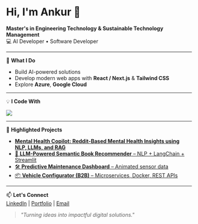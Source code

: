 # Hi, I'm Ankur 👋  
**Master's in Engineering Technology & Sustainable Technology Management**  
💻 AI Developer • Software Developer

---

🚀 **What I Do**  
- Build AI-powered solutions   
- Develop modern web apps with **React / Next.js** & **Tailwind CSS**  
- Explore **Azure**, **Google Cloud**

---

💡 **I Code With**  
<p>
  <img src="https://skillicons.dev/icons?i=java,python,javascript,typescript,react,nextjs,tailwind,html,css,dotnet,spring,mysql,azure,gcp,docker" />
</p>

---

🌟 **Highlighted Projects**  
-  [**Mental Health Copilot: Reddit-Based Mental Health Insights using NLP, LLMs, and RAG**](https://github.com/ankur-mali/Mental-Health-Copilot-RAG)
- [🤖 **LLM-Powered Semantic Book Recommender** – NLP + LangChain + Streamlit](https://github.com/ankur-mali/llm-powered-semantic-book-recommender)
- [🛠 **Predictive Maintenance Dashboard** – Animated sensor data](https://github.com/ankur-mali/Predictive-Maintenance-Using-AI-)   
- [📦 **Vehicle Configurator (B2B)** – Microservices, Docker, REST APIs](https://github.com/ankur-mali/PG-DAC)  

---

📫 **Let's Connect**  
[LinkedIn](https://linkedin.com/in/ankur-mali-/) | [Portfolio](https://ankurmali.com) | [Email](mailto:ankurmali02@gmail.com)  

> *"Turning ideas into impactful digital solutions."*

